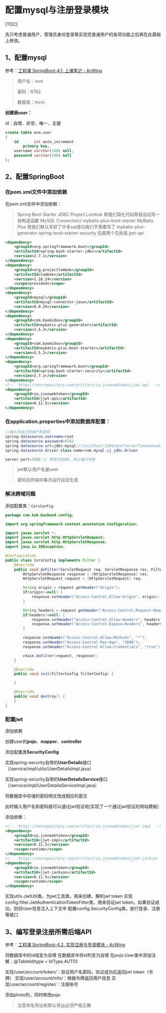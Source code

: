 # 配置mysql与注册登录模块

[TOC]

先只考虑普通用户，管理员身份登录等实现完普通用户的各项功能之后再在此基础上修改。

## 1、配置mysql

参考：[工程课 SpringBoot-4.1. 上课笔记 - AcWing](https://www.acwing.com/solution/content/129069/)

>用户名：root
>
>密码：6762
>
>数据库：mcm

**创建表user：**

id：自增、非空、唯一、主键

```sql
create table mcm.user
(
    id       int auto_increment
        primary key,
    username varchar(100) null,
    password varchar(100) null
);
```

## 2、配置SpringBoot

### 在pom.xml文件中添加依赖

在pom.xml文件中添加依赖：

> Spring Boot Starter JDBC
> Project Lombok 帮我们简化代码帮我自动写一些构造函数
> MySQL Connector/J
> mybatis-plus-boot-starter MyBatis Plus 帮我们默认写好了许多sql语句我们不需要写了
> mybatis-plus-generator
> spring-boot-starter-security 后面两个先别装
> jjwt-api

```xml
<dependency>
    <groupId>org.springframework.boot</groupId>
    <artifactId>spring-boot-starter-jdbc</artifactId>
    <version>2.7.1</version>
</dependency>
<dependency>
    <groupId>org.projectlombok</groupId>
    <artifactId>lombok</artifactId>
    <version>1.18.24</version>
    <scope>provided</scope>
</dependency>
<dependency>
    <groupId>mysql</groupId>
    <artifactId>mysql-connector-java</artifactId>
    <version>8.0.29</version>
</dependency>
<dependency>
    <groupId>com.baomidou</groupId>
    <artifactId>mybatis-plus-generator</artifactId>
    <version>3.5.3</version>
</dependency>
<dependency>
    <groupId>com.baomidou</groupId>
    <artifactId>mybatis-plus-boot-starter</artifactId>
    <version>3.5.2</version>
</dependency>
<dependency>
    <groupId>org.springframework.boot</groupId>
    <artifactId>spring-boot-starter-security</artifactId>
    <version>2.7.1</version>
</dependency>
<!--  https://mvnrepository.com/artifact/io.jsonwebtoken/jjwt-api  -->
<dependency>
    <groupId>io.jsonwebtoken</groupId>
    <artifactId>jjwt-api</artifactId>
    <version>0.11.5</version>
</dependency>
```

### 在application.properties中添加数据库配置：

```java
//输入你自己的用户和密码
spring.datasource.username=root
spring.datasource.password=6762
spring.datasource.url=jdbc:mysql://localhost:3306/mcm?serverTimezone=Asia/Shanghai&useUnicode=true&characterEncoding=utf-8
spring.datasource.driver-class-name=com.mysql.cj.jdbc.Driver
```

```java
server.port=3000 // 修改为3000，防止端口冲突
```

> jwt默认用户名是user
>
> 密码在终端中每次运行自动生成

### 解决跨域问题

添加配置类：```CorsConfig```

```java
package com.kob.backend.config;

import org.springframework.context.annotation.Configuration;

import javax.servlet.*;
import javax.servlet.http.HttpServletRequest;
import javax.servlet.http.HttpServletResponse;
import java.io.IOException;

@Configuration
public class CorsConfig implements Filter {
    @Override
    public void doFilter(ServletRequest req, ServletResponse res, FilterChain chain) throws IOException, ServletException {
        HttpServletResponse response = (HttpServletResponse) res;
        HttpServletRequest request = (HttpServletRequest) req;

        String origin = request.getHeader("Origin");
        if(origin!=null) {
            response.setHeader("Access-Control-Allow-Origin", origin);
        }

        String headers = request.getHeader("Access-Control-Request-Headers");
        if(headers!=null) {
            response.setHeader("Access-Control-Allow-Headers", headers);
            response.setHeader("Access-Control-Expose-Headers", headers);
        }

        response.setHeader("Access-Control-Allow-Methods", "*");
        response.setHeader("Access-Control-Max-Age", "3600");
        response.setHeader("Access-Control-Allow-Credentials", "true");

        chain.doFilter(request, response);
    }

    @Override
    public void init(FilterConfig filterConfig) {

    }

    @Override
    public void destroy() {
    }
}
```

### 配置jwt

添加依赖

创建user的**pojo**、**mapper**、**controller**

添加配置类**SecurityConfig**

实现spring-security自带的**UserDetails**接口（/service/impl/utils/UserDetailsImpl.java）

实现spring-security自带的**UserDetailsService**接口（/service/impl/UserDetailsServiceImpl.java）

将数据库中存储的密码明文改成相应的密文

此时输入用户名和密码就可以通过jwt验证啦[实现了一个通过jwt验证的网站模板]



添加依赖：

```xml
<!--  https://mvnrepository.com/artifact/io.jsonwebtoken/jjwt-impl  -->
<dependency>
    <groupId>io.jsonwebtoken</groupId>
    <artifactId>jjwt-impl</artifactId>
    <version>0.11.5</version>
    <scope>runtime</scope>
</dependency>
<!--  https://mvnrepository.com/artifact/io.jsonwebtoken/jjwt-jackson  -->
<dependency>
    <groupId>io.jsonwebtoken</groupId>
    <artifactId>jjwt-jackson</artifactId>
    <version>0.11.5</version>
    <scope>runtime</scope>
</dependency>
```

实现utils.JwtUtil类，为jwt工具类，用来创建、解析jwt token
实现config.filter.JwtAuthenticationTokenFilter类，用来验证jwt token，如果验证成功，则将User信息注入上下文中
配置config.SecurityConfig类，放行登录、注册等接口

## 3、编写登录注册所需后端API

参考：[工程课 SpringBoot-4.2. 实现注册与登录模块 - AcWing](https://www.acwing.com/solution/content/129991/)

将数据库中的id域变为自增
在数据库中将id列变为自增
在pojo.User类中添加注解：@TableId(type = IdType.AUTO)



实现/user/account/token/：验证用户名密码，验证成功后返回jwt token（令牌）
实现/user/account/info/：根据令牌返回用户信息
实现/user/account/register/：注册账号

添加photo列，同时修改pojo

> 注意命名导出和默认导出必须严格正确

